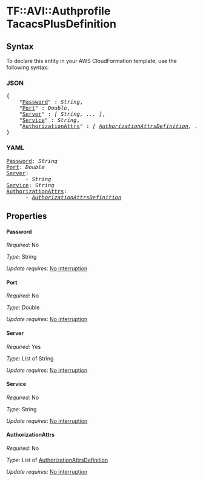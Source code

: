 # TF::AVI::Authprofile TacacsPlusDefinition

## Syntax

To declare this entity in your AWS CloudFormation template, use the following syntax:

### JSON

<pre>
{
    "<a href="#password" title="Password">Password</a>" : <i>String</i>,
    "<a href="#port" title="Port">Port</a>" : <i>Double</i>,
    "<a href="#server" title="Server">Server</a>" : <i>[ String, ... ]</i>,
    "<a href="#service" title="Service">Service</a>" : <i>String</i>,
    "<a href="#authorizationattrs" title="AuthorizationAttrs">AuthorizationAttrs</a>" : <i>[ <a href="authorizationattrsdefinition.md">AuthorizationAttrsDefinition</a>, ... ]</i>
}
</pre>

### YAML

<pre>
<a href="#password" title="Password">Password</a>: <i>String</i>
<a href="#port" title="Port">Port</a>: <i>Double</i>
<a href="#server" title="Server">Server</a>: <i>
      - String</i>
<a href="#service" title="Service">Service</a>: <i>String</i>
<a href="#authorizationattrs" title="AuthorizationAttrs">AuthorizationAttrs</a>: <i>
      - <a href="authorizationattrsdefinition.md">AuthorizationAttrsDefinition</a></i>
</pre>

## Properties

#### Password

_Required_: No

_Type_: String

_Update requires_: [No interruption](https://docs.aws.amazon.com/AWSCloudFormation/latest/UserGuide/using-cfn-updating-stacks-update-behaviors.html#update-no-interrupt)

#### Port

_Required_: No

_Type_: Double

_Update requires_: [No interruption](https://docs.aws.amazon.com/AWSCloudFormation/latest/UserGuide/using-cfn-updating-stacks-update-behaviors.html#update-no-interrupt)

#### Server

_Required_: Yes

_Type_: List of String

_Update requires_: [No interruption](https://docs.aws.amazon.com/AWSCloudFormation/latest/UserGuide/using-cfn-updating-stacks-update-behaviors.html#update-no-interrupt)

#### Service

_Required_: No

_Type_: String

_Update requires_: [No interruption](https://docs.aws.amazon.com/AWSCloudFormation/latest/UserGuide/using-cfn-updating-stacks-update-behaviors.html#update-no-interrupt)

#### AuthorizationAttrs

_Required_: No

_Type_: List of <a href="authorizationattrsdefinition.md">AuthorizationAttrsDefinition</a>

_Update requires_: [No interruption](https://docs.aws.amazon.com/AWSCloudFormation/latest/UserGuide/using-cfn-updating-stacks-update-behaviors.html#update-no-interrupt)

